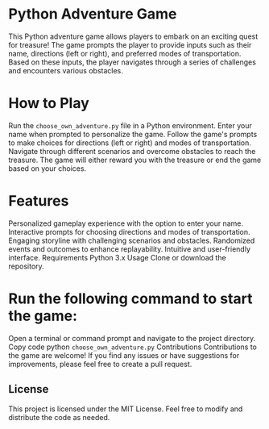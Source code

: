 # Python Adventure Game
This Python adventure game allows players to embark on an exciting quest for treasure! The game prompts the player to provide inputs such as their name, directions (left or right), and preferred modes of transportation. Based on these inputs, the player navigates through a series of challenges and encounters various obstacles.

# How to Play
Run the ```choose_own_adventure.py``` file in a Python environment.
Enter your name when prompted to personalize the game.
Follow the game's prompts to make choices for directions (left or right) and modes of transportation.
Navigate through different scenarios and overcome obstacles to reach the treasure.
The game will either reward you with the treasure or end the game based on your choices.

# Features
Personalized gameplay experience with the option to enter your name.
Interactive prompts for choosing directions and modes of transportation.
Engaging storyline with challenging scenarios and obstacles.
Randomized events and outcomes to enhance replayability.
Intuitive and user-friendly interface.
Requirements
Python 3.x
Usage
Clone or download the repository.

# Run the following command to start the game:
Open a terminal or command prompt and navigate to the project directory.
Copy code
python ```choose_own_adventure.py```
Contributions
Contributions to the game are welcome! If you find any issues or have suggestions for improvements, please feel free to create a pull request.

## License
This project is licensed under the MIT License. Feel free to modify and distribute the code as needed.
